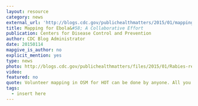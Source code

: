 ```yaml
---
layout: resource
category: news
external_url: 'http://blogs.cdc.gov/publichealthmatters/2015/01/mapping-for-ebola-a-collaborative-effort/'
title: Mapping for Ebola&#58; A Collaborative Effort
publication: Centers for Disease Control and Prevention
author: CDC Blog Administrator
date: 20150114
mapgive_is_author: no
explicit_mention: yes
type: news
photo: http://blogs.cdc.gov/publichealthmatters/files/2015/01/Rabies-response-EOC-300x177.jpg
video:
featured: no
quote: Volunteer mapping in OSM for HOT can be done by anyone. All you need is a computer, an internet connection, and the time and willingness to learn
tags:
  - insert here
---
```

